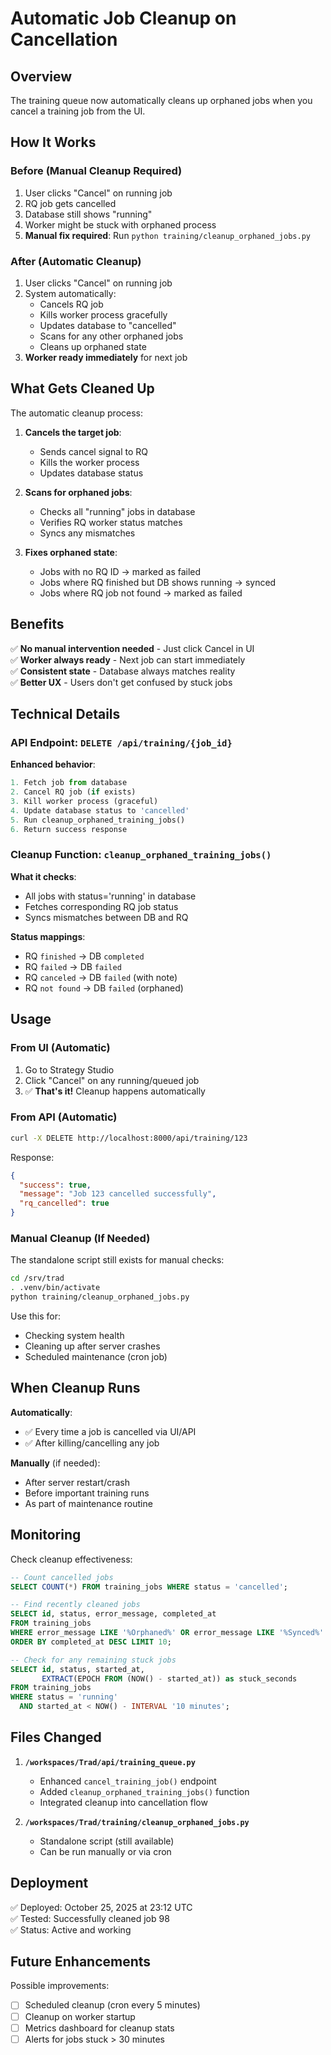 # Automatic Job Cleanup on Cancellation

## Overview

The training queue now automatically cleans up orphaned jobs when you cancel a training job from the UI.

## How It Works

### Before (Manual Cleanup Required)

1. User clicks "Cancel" on running job
2. RQ job gets cancelled
3. Database still shows "running"
4. Worker might be stuck with orphaned process
5. **Manual fix required**: Run `python training/cleanup_orphaned_jobs.py`

### After (Automatic Cleanup)

1. User clicks "Cancel" on running job
2. System automatically:
   - Cancels RQ job
   - Kills worker process gracefully
   - Updates database to "cancelled"
   - Scans for any other orphaned jobs
   - Cleans up orphaned state
3. **Worker ready immediately** for next job

## What Gets Cleaned Up

The automatic cleanup process:

1. **Cancels the target job**:
   - Sends cancel signal to RQ
   - Kills the worker process
   - Updates database status

2. **Scans for orphaned jobs**:
   - Checks all "running" jobs in database
   - Verifies RQ worker status matches
   - Syncs any mismatches

3. **Fixes orphaned state**:
   - Jobs with no RQ ID → marked as failed
   - Jobs where RQ finished but DB shows running → synced
   - Jobs where RQ job not found → marked as failed

## Benefits

✅ **No manual intervention needed** - Just click Cancel in UI  
✅ **Worker always ready** - Next job can start immediately  
✅ **Consistent state** - Database always matches reality  
✅ **Better UX** - Users don't get confused by stuck jobs  

## Technical Details

### API Endpoint: `DELETE /api/training/{job_id}`

**Enhanced behavior**:
```python
1. Fetch job from database
2. Cancel RQ job (if exists)
3. Kill worker process (graceful)
4. Update database status to 'cancelled'
5. Run cleanup_orphaned_training_jobs()
6. Return success response
```

### Cleanup Function: `cleanup_orphaned_training_jobs()`

**What it checks**:
- All jobs with status='running' in database
- Fetches corresponding RQ job status
- Syncs mismatches between DB and RQ

**Status mappings**:
- RQ `finished` → DB `completed`
- RQ `failed` → DB `failed`
- RQ `canceled` → DB `failed` (with note)
- RQ `not found` → DB `failed` (orphaned)

## Usage

### From UI (Automatic)

1. Go to Strategy Studio
2. Click "Cancel" on any running/queued job
3. ✅ **That's it!** Cleanup happens automatically

### From API (Automatic)

```bash
curl -X DELETE http://localhost:8000/api/training/123
```

Response:
```json
{
  "success": true,
  "message": "Job 123 cancelled successfully",
  "rq_cancelled": true
}
```

### Manual Cleanup (If Needed)

The standalone script still exists for manual checks:

```bash
cd /srv/trad
. .venv/bin/activate
python training/cleanup_orphaned_jobs.py
```

Use this for:
- Checking system health
- Cleaning up after server crashes
- Scheduled maintenance (cron job)

## When Cleanup Runs

**Automatically**:
- ✅ Every time a job is cancelled via UI/API
- ✅ After killing/cancelling any job

**Manually** (if needed):
- After server restart/crash
- Before important training runs
- As part of maintenance routine

## Monitoring

Check cleanup effectiveness:

```sql
-- Count cancelled jobs
SELECT COUNT(*) FROM training_jobs WHERE status = 'cancelled';

-- Find recently cleaned jobs
SELECT id, status, error_message, completed_at 
FROM training_jobs 
WHERE error_message LIKE '%Orphaned%' OR error_message LIKE '%Synced%'
ORDER BY completed_at DESC LIMIT 10;

-- Check for any remaining stuck jobs
SELECT id, status, started_at, 
       EXTRACT(EPOCH FROM (NOW() - started_at)) as stuck_seconds
FROM training_jobs 
WHERE status = 'running' 
  AND started_at < NOW() - INTERVAL '10 minutes';
```

## Files Changed

1. **`/workspaces/Trad/api/training_queue.py`**
   - Enhanced `cancel_training_job()` endpoint
   - Added `cleanup_orphaned_training_jobs()` function
   - Integrated cleanup into cancellation flow

2. **`/workspaces/Trad/training/cleanup_orphaned_jobs.py`**
   - Standalone script (still available)
   - Can be run manually or via cron

## Deployment

✅ Deployed: October 25, 2025 at 23:12 UTC  
✅ Tested: Successfully cleaned job 98  
✅ Status: Active and working  

## Future Enhancements

Possible improvements:
- [ ] Scheduled cleanup (cron every 5 minutes)
- [ ] Cleanup on worker startup
- [ ] Metrics dashboard for cleanup stats
- [ ] Alerts for jobs stuck > 30 minutes
